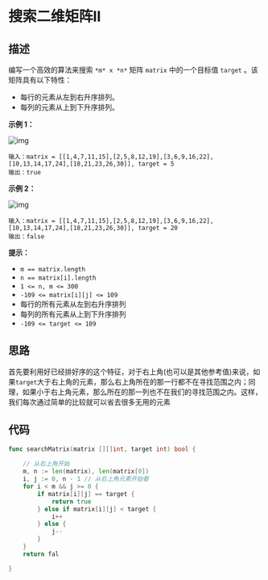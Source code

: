 # 搜索二维矩阵II

## 描述

编写一个高效的算法来搜索 `*m* x *n*` 矩阵 `matrix` 中的一个目标值 `target` 。该矩阵具有以下特性：

- 每行的元素从左到右升序排列。
- 每列的元素从上到下升序排列。

 

**示例 1：**

![img](https://assets.leetcode-cn.com/aliyun-lc-upload/uploads/2020/11/25/searchgrid2.jpg)

```
输入：matrix = [[1,4,7,11,15],[2,5,8,12,19],[3,6,9,16,22],[10,13,14,17,24],[18,21,23,26,30]], target = 5
输出：true
```

**示例 2：**

![img](https://assets.leetcode-cn.com/aliyun-lc-upload/uploads/2020/11/25/searchgrid.jpg)

```
输入：matrix = [[1,4,7,11,15],[2,5,8,12,19],[3,6,9,16,22],[10,13,14,17,24],[18,21,23,26,30]], target = 20
输出：false
```

 

**提示：**

- `m == matrix.length`
- `n == matrix[i].length`
- `1 <= n, m <= 300`
- `-109 <= matrix[i][j] <= 109`
- 每行的所有元素从左到右升序排列
- 每列的所有元素从上到下升序排列
- `-109 <= target <= 109`



## 思路

首先要利用好已经排好序的这个特征，对于右上角(也可以是其他参考值)来说，如果`target`大于右上角的元素，那么右上角所在的那一行都不在寻找范围之内；同理，如果小于右上角元素，那么所在的那一列也不在我们的寻找范围之内。这样，我们每次通过简单的比较就可以省去很多无用的元素



## 代码

```go
func searchMatrix(matrix [][]int, target int) bool {
    
    // 从右上角开始
    m, n := len(matrix), len(matrix[0])
    i, j := 0, n - 1 // 从右上角元素开始看
    for i < m && j >= 0 {
        if matrix[i][j] == target {
            return true
        } else if matrix[i][j] < target {
            i++
        } else {
            j--
        }
    }
    return fal

}
```

